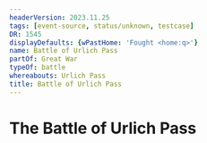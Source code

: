```yaml
---
headerVersion: 2023.11.25
tags: [event-source, status/unknown, testcase]
DR: 1545
displayDefaults: {wPastHome: 'Fought <home:q>'}
name: Battle of Urlich Pass
partOf: Great War
typeOf: battle
whereabouts: Urlich Pass
title: Battle of Urlich Pass
---
```

# The Battle of Urlich Pass


